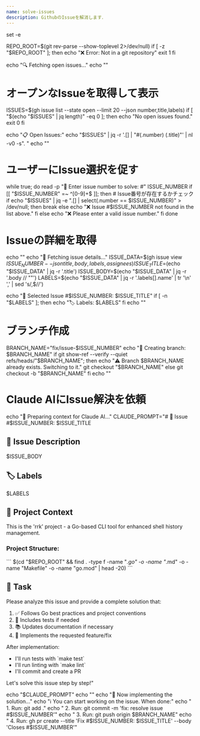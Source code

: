 ```yaml
---
name: solve-issues
description: GithubのIssueを解消します．
---
```


set -e

REPO_ROOT=$(git rev-parse --show-toplevel 2>/dev/null)
if [ -z "$REPO_ROOT" ]; then
    echo "❌ Error: Not in a git repository"
    exit 1
fi

echo "🔍 Fetching open issues..."
echo ""

# オープンなIssueを取得して表示
ISSUES=$(gh issue list --state open --limit 20 --json number,title,labels)
if [ "$(echo "$ISSUES" | jq length)" -eq 0 ]; then
    echo "No open issues found."
    exit 0
fi

echo "📋 Open Issues:"
echo "$ISSUES" | jq -r '.[] | "#\(.number) \(.title)"' | nl -v0 -s". "
echo ""

# ユーザーにIssue選択を促す
while true; do
    read -p "🎯 Enter issue number to solve: #" ISSUE_NUMBER
    if [[ "$ISSUE_NUMBER" =~ ^[0-9]+$ ]]; then
        # Issue番号が存在するかチェック
        if echo "$ISSUES" | jq -e ".[] | select(.number == $ISSUE_NUMBER)" > /dev/null; then
            break
        else
            echo "❌ Issue #$ISSUE_NUMBER not found in the list above."
        fi
    else
        echo "❌ Please enter a valid issue number."
    fi
done

# Issueの詳細を取得
echo ""
echo "📖 Fetching issue details..."
ISSUE_DATA=$(gh issue view $ISSUE_NUMBER --json title,body,labels,assignees)
ISSUE_TITLE=$(echo "$ISSUE_DATA" | jq -r '.title')
ISSUE_BODY=$(echo "$ISSUE_DATA" | jq -r '.body // ""')
LABELS=$(echo "$ISSUE_DATA" | jq -r '.labels[].name' | tr '\n' ',' | sed 's/,$//')

echo "🎯 Selected Issue #$ISSUE_NUMBER: $ISSUE_TITLE"
if [ -n "$LABELS" ]; then
    echo "🏷️  Labels: $LABELS"
fi
echo ""

# ブランチ作成
BRANCH_NAME="fix/issue-$ISSUE_NUMBER"
echo "🌿 Creating branch: $BRANCH_NAME"
if git show-ref --verify --quiet refs/heads/"$BRANCH_NAME"; then
    echo "⚠️  Branch $BRANCH_NAME already exists. Switching to it."
    git checkout "$BRANCH_NAME"
else
    git checkout -b "$BRANCH_NAME"
fi
echo ""

# Claude AIにIssue解決を依頼
echo "🤖 Preparing context for Claude AI..."
CLAUDE_PROMPT="# 🎯 Issue #$ISSUE_NUMBER: $ISSUE_TITLE

## 📝 Issue Description
$ISSUE_BODY

## 🏷️ Labels
$LABELS

## 📁 Project Context
This is the 'rrk' project - a Go-based CLI tool for enhanced shell history management.

### Project Structure:
\`\`\`
$(cd "$REPO_ROOT" && find . -type f -name "*.go" -o -name "*.md" -o -name "Makefile" -o -name "go.mod" | head -20)
\`\`\`

## 🎯 Task
Please analyze this issue and provide a complete solution that:
1. ✅ Follows Go best practices and project conventions
2. 🧪 Includes tests if needed
3. 📚 Updates documentation if necessary
4. 🔧 Implements the requested feature/fix

After implementation:
- I'll run tests with \`make test\`
- I'll run linting with \`make lint\`
- I'll commit and create a PR

Let's solve this issue step by step!"

echo "$CLAUDE_PROMPT"
echo ""
echo "🚀 Now implementing the solution..."
echo "ℹ️  You can start working on the issue. When done:"
echo "   1. Run: git add ."
echo "   2. Run: git commit -m 'fix: resolve issue #$ISSUE_NUMBER'"
echo "   3. Run: git push origin $BRANCH_NAME"
echo "   4. Run: gh pr create --title 'Fix #$ISSUE_NUMBER: $ISSUE_TITLE' --body 'Closes #$ISSUE_NUMBER'"
